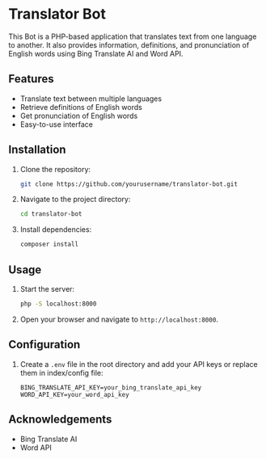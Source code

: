 # Translator Bot

This Bot is a PHP-based application that translates text from one language to another. It also provides information, definitions, and pronunciation of English words using Bing Translate AI and Word API.

## Features

- Translate text between multiple languages
- Retrieve definitions of English words
- Get pronunciation of English words
- Easy-to-use interface

## Installation

1. Clone the repository:
    ```bash
    git clone https://github.com/yourusername/translator-bot.git
    ```
2. Navigate to the project directory:
    ```bash
    cd translator-bot
    ```
3. Install dependencies:
    ```bash
    composer install
    ```

## Usage

1. Start the server:
    ```bash
    php -S localhost:8000
    ```
2. Open your browser and navigate to `http://localhost:8000`.

## Configuration

1. Create a `.env` file in the root directory and add your API keys or replace them in index/config file:
    ```plaintext
    BING_TRANSLATE_API_KEY=your_bing_translate_api_key
    WORD_API_KEY=your_word_api_key
    ```

## Acknowledgements

- Bing Translate AI
- Word API

